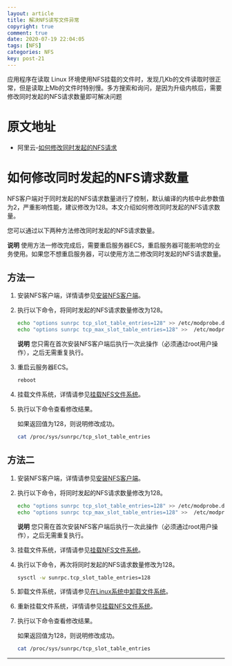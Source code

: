 ```yaml
---
layout: article
title: 解决NFS读写文件异常
copyright: true
comment: true
date: 2020-07-19 22:04:05
tags: [NFS]
categories: NFS
key: post-21
---
```


应用程序在读取 Linux 环境使用NFS挂载的文件时，发现几Kb的文件读取时很正常，但是读取上Mb的文件时特别慢。多方搜索和询问，是因为升级内核后，需要修改同时发起的NFS请求数量即可解决问题

<!-- more -->

原文地址
======

- 阿里云-[如何修改同时发起的NFS请求](https://help.aliyun.com/knowledge_detail/125389.html#task-1130493)

# 如何修改同时发起的NFS请求数量

NFS客户端对于同时发起的NFS请求数量进行了控制，默认编译的内核中此参数值为2，严重影响性能，建议修改为128。本文介绍如何修改同时发起的NFS请求数量。

您可以通过以下两种方法修改同时发起的NFS请求数量。

**说明** 使用方法一修改完成后，需要重启服务器ECS，重启服务器可能影响您的业务使用。如果您不想重启服务器，可以使用方法二修改同时发起的NFS请求数量。

## 方法一

1. 安装NFS客户端，详情请参见[安装NFS客户端](https://help.aliyun.com/document_detail/90529.html#section-kvj-d02-szj)。

2. 执行以下命令，将同时发起的NFS请求数量修改为128。

   ```bash
   echo "options sunrpc tcp_slot_table_entries=128" >> /etc/modprobe.d/sunrpc.conf
   echo "options sunrpc tcp_max_slot_table_entries=128" >>  /etc/modprobe.d/sunrpc.conf
   ```

   **说明** 您只需在首次安装NFS客户端后执行一次此操作（必须通过root用户操作），之后无需重复执行。

3. 重启云服务器ECS。

   ```bash
   reboot
   ```

4. 挂载文件系统，详情请参见[挂载NFS文件系统](https://help.aliyun.com/document_detail/90529.html#section-spc-nlh-cfb)。

5. 执行以下命令查看修改结果。

   如果返回值为128，则说明修改成功。

   ```bash
   cat /proc/sys/sunrpc/tcp_slot_table_entries
   ```

## 方法二

1. 安装NFS客户端，详情请参见[安装NFS客户端](https://help.aliyun.com/document_detail/90529.html#section-kvj-d02-szj)。

2. 执行以下命令，将同时发起的NFS请求数量修改为128。

   ```bash
   echo "options sunrpc tcp_slot_table_entries=128" >> /etc/modprobe.d/sunrpc.conf
   echo "options sunrpc tcp_max_slot_table_entries=128" >>  /etc/modprobe.d/sunrpc.conf
   ```

   **说明** 您只需在首次安装NFS客户端后执行一次此操作（必须通过root用户操作），之后无需重复执行。

3. 挂载文件系统，详情请参见[挂载NFS文件系统](https://help.aliyun.com/document_detail/90529.html#section-spc-nlh-cfb)。

4. 执行以下命令，再次将同时发起的NFS请求数量修改为128。

   ```bash
   sysctl -w sunrpc.tcp_slot_table_entries=128
   ```

5. 卸载文件系统，详情请参见[在Linux系统中卸载文件系统](https://help.aliyun.com/document_detail/91479.html#task-f5r-3kk-2fb)。

6. 重新挂载文件系统，详情请参见[挂载NFS文件系统](https://help.aliyun.com/document_detail/90529.html#section-spc-nlh-cfb)。

7. 执行以下命令查看修改结果。

   如果返回值为128，则说明修改成功。

   ```bash
   cat /proc/sys/sunrpc/tcp_slot_table_entries
   ```

---